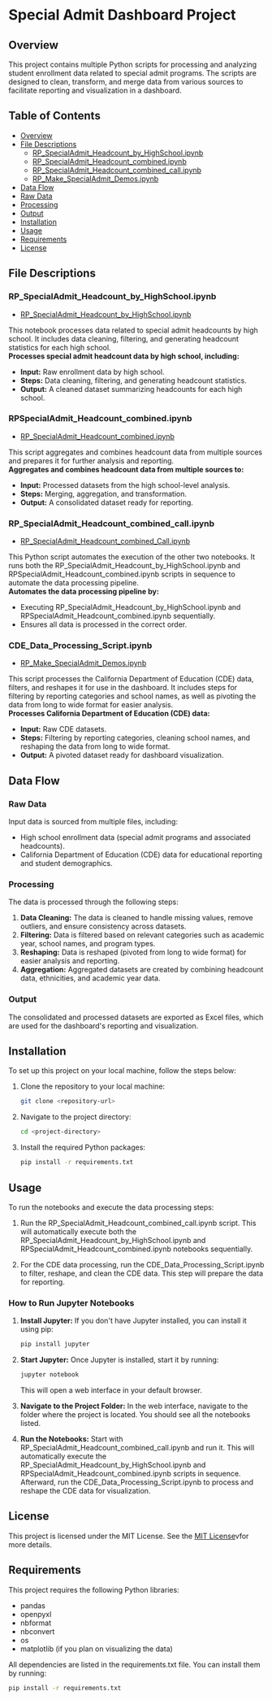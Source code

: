 # Special Admit Dashboard Project

## Overview
This project contains multiple Python scripts for processing and analyzing student enrollment data related to special admit programs. The scripts are designed to clean, transform, and merge data from various sources to facilitate reporting and visualization in a dashboard.

## Table of Contents
- [Overview](#overview)
- [File Descriptions](#file-descriptions)
  - [RP_SpecialAdmit_Headcount_by_HighSchool.ipynb](RP_SpecialAdmit_Headcount_by_HighSchool.ipynb)
  - [RP_SpecialAdmit_Headcount_combined.ipynb](RP_SpecialAdmit_Headcount_combined.ipynb)
  - [RP_SpecialAdmit_Headcount_combined_call.ipynb](RP_SpecialAdmit_Headcount_combined_Call.ipynb)
  - [RP_Make_SpecialAdmit_Demos.ipynb](RP_Make_SpecialAdmit_Demos.ipynb)
- [Data Flow](#data-flow)
- [Raw Data](#raw-data)
- [Processing](#processing)
- [Output](#output)
- [Installation](#installation)
- [Usage](#usage)
- [Requirements](#requirements)
- [License](LICENSE)

## File Descriptions

### RP_SpecialAdmit_Headcount_by_HighSchool.ipynb
- [RP_SpecialAdmit_Headcount_by_HighSchool.ipynb](RP_SpecialAdmit_Headcount_by_HighSchool.ipynb)
 
This notebook processes data related to special admit headcounts by high school. It includes data cleaning, filtering, and generating headcount statistics for each high school.  
**Processes special admit headcount data by high school, including:**
- **Input:** Raw enrollment data by high school.
- **Steps:** Data cleaning, filtering, and generating headcount statistics.
- **Output:** A cleaned dataset summarizing headcounts for each high school.

### RPSpecialAdmit_Headcount_combined.ipynb
- [RP_SpecialAdmit_Headcount_combined.ipynb](RP_SpecialAdmit_Headcount_combined.ipynb)
  
This script aggregates and combines headcount data from multiple sources and prepares it for further analysis and reporting.  
**Aggregates and combines headcount data from multiple sources to:**
- **Input:** Processed datasets from the high school-level analysis.
- **Steps:** Merging, aggregation, and transformation.
- **Output:** A consolidated dataset ready for reporting.

### RP_SpecialAdmit_Headcount_combined_call.ipynb
- [RP_SpecialAdmit_Headcount_combined_Call.ipynb](RP_SpecialAdmit_Headcount_combined_Call.ipynb)
 
This Python script automates the execution of the other two notebooks. It runs both the RP_SpecialAdmit_Headcount_by_HighSchool.ipynb and RPSpecialAdmit_Headcount_combined.ipynb scripts in sequence to automate the data processing pipeline.  
**Automates the data processing pipeline by:**
- Executing RP_SpecialAdmit_Headcount_by_HighSchool.ipynb and RPSpecialAdmit_Headcount_combined.ipynb sequentially.
- Ensures all data is processed in the correct order.

### CDE_Data_Processing_Script.ipynb
- [RP_Make_SpecialAdmit_Demos.ipynb](RP_Make_SpecialAdmit_Demos.ipynb)
 
This script processes the California Department of Education (CDE) data, filters, and reshapes it for use in the dashboard. It includes steps for filtering by reporting categories and school names, as well as pivoting the data from long to wide format for easier analysis.  
**Processes California Department of Education (CDE) data:**
- **Input:** Raw CDE datasets.
- **Steps:** Filtering by reporting categories, cleaning school names, and reshaping the data from long to wide format.
- **Output:** A pivoted dataset ready for dashboard visualization.

## Data Flow

### Raw Data
Input data is sourced from multiple files, including:
- High school enrollment data (special admit programs and associated headcounts).
- California Department of Education (CDE) data for educational reporting and student demographics.

### Processing
The data is processed through the following steps:
1. **Data Cleaning:** The data is cleaned to handle missing values, remove outliers, and ensure consistency across datasets.
2. **Filtering:** Data is filtered based on relevant categories such as academic year, school names, and program types.
3. **Reshaping:** Data is reshaped (pivoted from long to wide format) for easier analysis and reporting.
4. **Aggregation:** Aggregated datasets are created by combining headcount data, ethnicities, and academic year data.

### Output
The consolidated and processed datasets are exported as Excel files, which are used for the dashboard's reporting and visualization.

## Installation
To set up this project on your local machine, follow the steps below:

1. Clone the repository to your local machine:
    ```bash
    git clone <repository-url>
    ```

2. Navigate to the project directory:
    ```bash
    cd <project-directory>
    ```

3. Install the required Python packages:
    ```bash
    pip install -r requirements.txt
    ```

## Usage
To run the notebooks and execute the data processing steps:

1. Run the RP_SpecialAdmit_Headcount_combined_call.ipynb script. This will automatically execute both the RP_SpecialAdmit_Headcount_by_HighSchool.ipynb and RPSpecialAdmit_Headcount_combined.ipynb notebooks sequentially.
   
2. For the CDE data processing, run the CDE_Data_Processing_Script.ipynb to filter, reshape, and clean the CDE data. This step will prepare the data for reporting.

### How to Run Jupyter Notebooks
1. **Install Jupyter:** If you don't have Jupyter installed, you can install it using pip:
    ```bash
    pip install jupyter
    ```

2. **Start Jupyter:** Once Jupyter is installed, start it by running:
    ```bash
    jupyter notebook
    ```
    This will open a web interface in your default browser.

3. **Navigate to the Project Folder:** In the web interface, navigate to the folder where the project is located. You should see all the notebooks listed.

4. **Run the Notebooks:** Start with RP_SpecialAdmit_Headcount_combined_call.ipynb and run it. This will automatically execute the RP_SpecialAdmit_Headcount_by_HighSchool.ipynb and RPSpecialAdmit_Headcount_combined.ipynb scripts in sequence. Afterward, run the CDE_Data_Processing_Script.ipynb to process and reshape the CDE data for visualization.


## License
This project is licensed under the MIT License. See the  [MIT License](LICENSE)vfor more details.


## Requirements
This project requires the following Python libraries:
- pandas
- openpyxl
- nbformat
- nbconvert
- os
- matplotlib (if you plan on visualizing the data)

All dependencies are listed in the requirements.txt file. You can install them by running:
```bash
pip install -r requirements.txt

